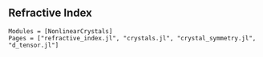 ## Refractive Index

```@autodocs
Modules = [NonlinearCrystals]
Pages = ["refractive_index.jl", "crystals.jl", "crystal_symmetry.jl", "d_tensor.jl"]
```